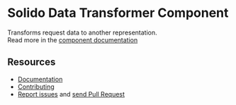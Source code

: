 Solido Data Transformer Component
=================================

Transforms request data to another representation.  
Read more in the [component documentation](https://solid-o.github.io/docs/#/data-transformers)

Resources
---------

- [Documentation](https://solid-o.github.io/docs/#/data-transformers)
- [Contributing](https://solid-o.github.io/docs/#/CONTRIBUTING)
- [Report issues](https://github.com/solid-o/data-transformers/issues/new) and [send Pull Request](https://github.com/solid-o/data-transformers/pulls)
